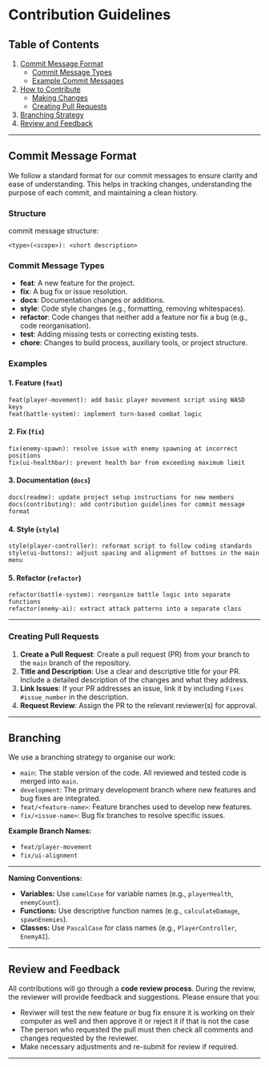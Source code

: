 # Contribution Guidelines

## Table of Contents
1. [Commit Message Format](#commit-message-format)
   - [Commit Message Types](#commit-message-types)
   - [Example Commit Messages](#example-commit-messages)
2. [How to Contribute](#how-to-contribute)
   - [Making Changes](#making-changes)
   - [Creating Pull Requests](#creating-pull-requests)
3. [Branching Strategy](#branching-strategy)
4. [Review and Feedback](#review-and-feedback)

---

## Commit Message Format

We follow a standard format for our commit messages to ensure clarity and ease of understanding. This helps in tracking changes, understanding the purpose of each commit, and maintaining a clean history.

### Structure

commit message structure:

```
<type>(<scope>): <short description>
```

### Commit Message Types

- **feat**: A new feature for the project.
- **fix**: A bug fix or issue resolution.
- **docs**: Documentation changes or additions.
- **style**: Code style changes (e.g., formatting, removing whitespaces).
- **refactor**: Code changes that neither add a feature nor fix a bug (e.g., code reorganisation).
- **test**: Adding missing tests or correcting existing tests.
- **chore**: Changes to build process, auxiliary tools, or project structure.

### Examples

#### 1. Feature (`feat`)

```
feat(player-movement): add basic player movement script using WASD keys
feat(battle-system): implement turn-based combat logic
```

#### 2. Fix (`fix`)

```
fix(enemy-spawn): resolve issue with enemy spawning at incorrect positions
fix(ui-healthbar): prevent health bar from exceeding maximum limit
```

#### 3. Documentation (`docs`)

```
docs(readme): update project setup instructions for new members
docs(contributing): add contribution guidelines for commit message format
```

#### 4. Style (`style`)

```
style(player-controller): reformat script to follow coding standards
style(ui-buttons): adjust spacing and alignment of buttons in the main menu
```

#### 5. Refactor (`refactor`)

```
refactor(battle-system): reorganize battle logic into separate functions
refactor(enemy-ai): extract attack patterns into a separate class
```
---

### Creating Pull Requests

1. **Create a Pull Request**: Create a pull request (PR) from your branch to the `main` branch of the repository.
2. **Title and Description**: Use a clear and descriptive title for your PR. Include a detailed description of the changes and what they address.
3. **Link Issues**: If your PR addresses an issue, link it by including `Fixes #issue_number` in the description.
4. **Request Review**: Assign the PR to the relevant reviewer(s) for approval.

---

## Branching

We use a branching strategy to organise our work:

- `main`: The stable version of the code. All reviewed and tested code is merged into `main`.
- `development`: The primary development branch where new features and bug fixes are integrated.
- `feat/<feature-name>`: Feature branches used to develop new features.
- `fix/<issue-name>`: Bug fix branches to resolve specific issues.

**Example Branch Names:**

- `feat/player-movement`
- `fix/ui-alignment`

---

**Naming Conventions:**

- **Variables:** Use `camelCase` for variable names (e.g., `playerHealth`, `enemyCount`).
- **Functions:** Use descriptive function names (e.g., `calculateDamage`, `spawnEnemies`).
- **Classes:** Use `PascalCase` for class names (e.g., `PlayerController`, `EnemyAI`).

---

## Review and Feedback

All contributions will go through a **code review process**. During the review, the reviewer will provide feedback and suggestions. Please ensure that you:

- Reviwer will test the new feature or bug fix ensure it is working on their computer as well and then approve it or reject it if that is not the case 
- The person who requested the pull must then check all comments and changes requested by the reviewer.
- Make necessary adjustments and re-submit for review if required.

---
